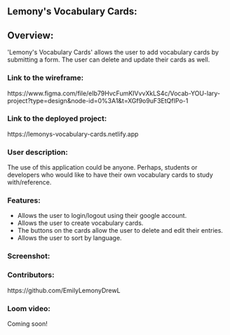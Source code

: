 <h2>Lemony's Vocabulary Cards:</h2>

<h2>Overview:</h2>
'Lemony's Vocabulary Cards' allows the user to add vocabulary cards by submitting a form. The user can delete and update their cards as well.

<h3>Link to the wireframe:</h3>
https://www.figma.com/file/eIb79HvcFumKIVvvXkLS4c/Vocab-YOU-lary-project?type=design&node-id=0%3A1&t=XGf9o9uF3EtQfIPo-1

<h3>Link to the deployed project:</h3>
https://lemonys-vocabulary-cards.netlify.app

<h3>User description:</h3>
The use of this application could be anyone. Perhaps, students or developers who would like to have their own vocabulary cards to study with/reference.

<h3>Features:</h3>
<ul>
  <li>Allows the user to login/logout using their google account.</li>
  <li>Allows the user to create vocabulary cards.</li>
  <li>The buttons on the cards allow the user to delete and edit their entries.</li>
  <li>Allows the user to sort by language.</li>
</ul>

<h3>Screenshot:</h3>

<h3>Contributors:</h3>
https://github.com/EmilyLemonyDrewL

<h3>Loom video:</h3>
Coming soon!
